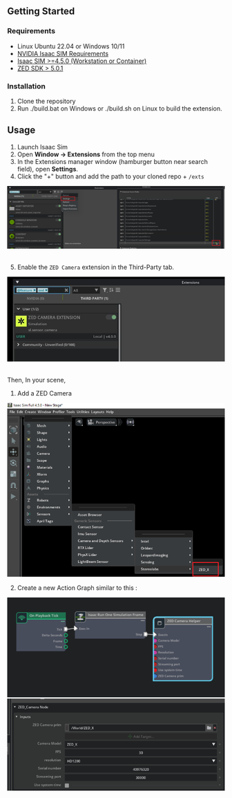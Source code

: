 ## Getting Started

### Requirements

- Linux Ubuntu 22.04 or Windows 10/11
- [NVIDIA Isaac SIM Requirements](https://docs.isaacsim.omniverse.nvidia.com/latest/installation/requirements.html)
- [Isaac SIM >=4.5.0 (Workstation or Container)](https://docs.isaacsim.omniverse.nvidia.com/latest/installation/install_workstation.html)
- [ZED SDK > 5.0.1](https://www.stereolabs.com/en-fr/developers/release)

### Installation

1. Clone the repository
2. Run ./build.bat on Windows or ./build.sh on Linux to build the extension.



## Usage

1. Launch Isaac Sim
2. Open **Window -> Extensions** from the top menu
3. In the Extensions manager window (hamburger button near search field), open **Settings**.
4. Click the "+" button and add the path to your cloned repo + `/exts`

<img src="imgs/add_ext.png">
<br><br>

5. Enable the `ZED Camera` extension in the Third-Party tab.

<img src="imgs/zed_camera_ext_isaac.png">
<br><br>

Then, In your scene,

1. Add a ZED Camera 

<img src="imgs/zed_x_usd.png">

2. Create a new Action Graph similar to this : 

<img src="imgs/action_graph_zed.png">

<img src="imgs/zed_x_prim.png">
